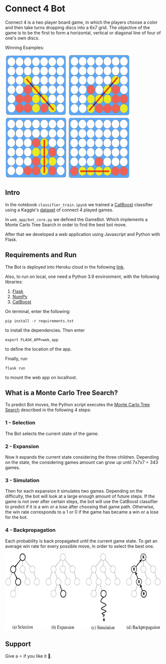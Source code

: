 # Connect 4 Bot

Connect 4 is a two player board game, in which the players choose a color and then take turns
dropping discs into a 6x7 grid. The objective of the game is to be the first to form a horizontal,
vertical or diagonal line of four of one's own discs.

Winning Examples:

<img src="images/win1.jpeg" height=200 width="200">
<img src="images/win2.jpeg" height=200 width="200">
<img src="images/win3.jpeg" height=200 width="200">
<img src="images/win4.jpeg" height=200 width="200">

## Intro

In the notebook `classifier_train.ipynb` we trained a
[CatBoost](https://en.wikipedia.org/wiki/Catboost)
classifier using a Kaggle's
[dataset](https://www.kaggle.com/tbrewer/connect-4) of connect 4 played games.

In `web_app/bot_core.py` we defined the GameBot. Which implements a Monte Carlo Tree Search in order
to find the best bot move.

After that we developed a web application using Javascript and Python with Flask.

## Requirements and Run

The Bot is deployed into Heroku cloud in the following
[link](https://conecta4-bot.herokuapp.com/).

Also, to run on local, one need a Python 3.9 environment, with the following libraries:

1. [Flask](https://flask.palletsprojects.com/en/2.0.x/)
2. [NumPy](https://numpy.org/doc/stable/)
3. [CatBoost](https://catboost.ai/)

On terminal, enter the following:

```
pip install -r requirements.txt
```

to install the dependencies. Then enter

```
export FLASK_APP=web_app
```

to define the location of the app.

Finally, run

```
flask run
```

to mount the web app on localhost.

## What is a Monte Carlo Tree Search?

To predict Bot moves, the Python script executes the
[Monte Carlo Tree Search](https://en.wikipedia.org/wiki/Monte_Carlo_tree_search)
described in the following 4 steps:

### 1 - Selection

The Bot selects the current state of the game.

### 2 - Expansion

Now it expands the current state considering the three children. Depending on the state, the
considering games amount can grow up until 7x7x7 = 343 games.

### 3 - Simulation

Then for each expansion it simulates two games. Depending on the difficulty, the bot will look at a
large enough amount of future steps. If the game is not over after certain steps, the bot will use
the CatBoost classifier to predict if it is a win or a lose after choosing that game path.
Otherwise, the win rate corresponds to a 1 or 0 if the game has became a win or a lose for the bot.

### 4 - Backpropagation

Each probability is back propagated until the current game state. To get an average win rate for
every possible move, in order to select the best one.

<img src="images/mcts.png" height=250, width=600>

## Support

Give a :star: if you like it :hugs:.
